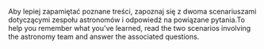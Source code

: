 <span data-ttu-id="b5121-101">Aby lepiej zapamiętać poznane treści, zapoznaj się z dwoma scenariuszami dotyczącymi zespołu astronomów i odpowiedź na powiązane pytania.</span><span class="sxs-lookup"><span data-stu-id="b5121-101">To help you remember what you've learned, read the two scenarios involving the astronomy team and answer the associated questions.</span></span>